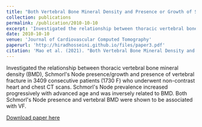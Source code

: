 ```yaml
---
title: "Both Vertebral Bone Mineral Density and Presence or Growth of Schmorl's Node Are Important Pedictors for Future Vertebral Fracture"
collection: publications
permalink: /publication/2010-10-10
excerpt: 'Investigated the relationship between thoracic vertebral bone mineral density (BMD), Schmorl's Node presence/growth and presence of vertebral fracture in 3409 consecutive patients (1730 F) who underwent non-contrast heart and chest CT scans. Schmorl's Node prevalence increased progressively with advanced age and was inversely related to BMD. Both Schmorl's Node presence and vertebral BMD were shown to be associated with VF.'
date: 2010-10-10
venue: 'Journal of Cardiovascular Computed Tomography'
paperurl: 'http://hiradhosseini.github.io/files/paper3.pdf'
citation: 'Mao et al. (2021). "Both Vertebral Bone Mineral Density and Presence or Growth of Schmorl's Node Are Important Pedictors for Future Vertebral Fracture." <i>Journal of Cardiovascular Computed Tomography</i>. 15(3).'
---
```

Investigated the relationship between thoracic vertebral bone mineral density (BMD), Schmorl's Node presence/growth and presence of vertebral fracture in 3409 consecutive patients (1730 F) who underwent non-contrast heart and chest CT scans. Schmorl's Node prevalence increased progressively with advanced age and was inversely related to BMD. Both Schmorl's Node presence and vertebral BMD were shown to be associated with VF.

[Download paper here](http://hiradhosseini.github.io/files/paper3.pdf)

